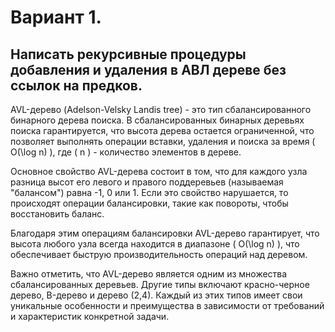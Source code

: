 # Вариант 1.
## Написать рекурсивные процедуры добавления и удаления в АВЛ дереве без ссылок на предков.

AVL-дерево (Adelson-Velsky Landis tree) - это тип сбалансированного бинарного дерева поиска. В сбалансированных бинарных деревьях поиска гарантируется, что высота дерева остается ограниченной, что позволяет выполнять операции вставки, удаления и поиска за время \( O(\log n) \), где \( n \) - количество элементов в дереве.

Основное свойство AVL-дерева состоит в том, что для каждого узла разница высот его левого и правого поддеревьев (называемая "балансом") равна -1, 0 или 1. Если это свойство нарушается, то происходят операции балансировки, такие как повороты, чтобы восстановить баланс.

Благодаря этим операциям балансировки AVL-дерево гарантирует, что высота любого узла всегда находится в диапазоне \( O(\log n) \), что обеспечивает быструю производительность операций над деревом.

Важно отметить, что AVL-дерево является одним из множества сбалансированных деревьев. Другие типы включают красно-черное дерево, B-дерево и дерево (2,4). Каждый из этих типов имеет свои уникальные особенности и преимущества в зависимости от требований и характеристик конкретной задачи.